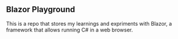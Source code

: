 ﻿## Blazor Playground

This is a repo that stores my learnings and expriments with Blazor, a framework that allows running C# in a web browser.
